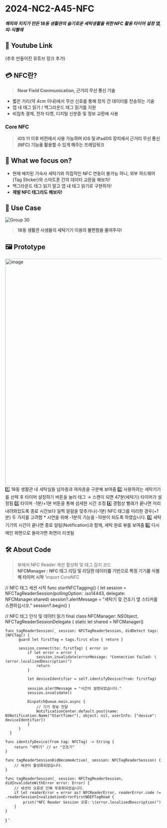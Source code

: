 # 2024-NC2-A45-NFC
##### 해피와 지지가 만든 18동 생활관의 슬기로운 세탁생활을 위한 NFC 활용 타이머 설정 앱, 띠-딕빨래  

## 🎥 Youtube Link
(추후 만들어진 유튜브 링크 추가) 

## 💳 NFC란?
> **Near Field Communication, 근거리 무선 통신 기술**
* 짧은 거리(약 4cm 이내)에서 무선 신호를 통해 장치 간 데이터를 전송하는 기술
* 앱 내 태그 읽기 / 백그라운드 태그 읽기를 지원
* 비접촉 결제, 전자 티켓, 디지털 신분증 및 정보 교환에 사용  

### Core NFC
> **iOS 11 이후 버전에서 사용 가능하며 iOS 및 iPadOS 장치에서 근거리 무선 통신(NFC) 기능을 활용할 수 있게 해주는 프레임워크**

## 🎯 What we focus on?
* 현재 배치된 기숙사 세탁기와 직접적인 NFC 연동이 불가능 하니, 외부 하드웨어(Tag Sticker)와 스마트폰 간의 데이터 교환을 해보자!
* 백그라운드 태그 읽기 말고 앱 내 태그 읽기로 구현하자!
* **제발 NFC 태그라도 해보자!**

## 💼 Use Case
![Group 30](https://github.com/DeveloperAcademy-POSTECH/2024-NC2-A45-NFC/assets/126846444/496455c5-0877-4d38-8d6a-921485269034)
> **18동 생활관 사생들의 세탁기기 이용의 불편함을 줄여주자!**

## 🖼️ Prototype
<img width="729" alt="image" src="https://github.com/DeveloperAcademy-POSTECH/2024-NC2-A45-NFC/assets/126846444/0e639b7c-ad3e-47cf-bd83-3bdc95d88f79">
1️⃣ 18동 생활관 내 세탁실을 남자층과 여자층을 구분해 보여줌  
2️⃣ 사용하려는 세탁기기를 선택 후 타이머 설정하기 버튼을 눌러 태그 → 스캔이 되면 47분(세탁기) 타이머가 설정됨  
3️⃣ 타이머 -1분/+1분 버튼을 통해 섬세한 시간 조정  
4️⃣ 경험상 빨래가 끝나면 미리 내려와있도록 종료 시간보다 일찍 알람을 맞추거나(-1분) NFC 태그를 미리한 경우(+1분) 두 가지를 고려함  
* 시연을 위해 -1분의 기능을 -10분이 되도록 하였습니다.
5️⃣ 세탁 기기의 시간이 끝나면 종료 알림(Notification)과 함께, 세탁 완료 뷰를 보여줌  
6️⃣ 다시 메인 화면으로 돌아가면 화면이 리셋됨  


## 🛠️ About Code
>뷰에서 NFC Reader 세션 활성화 및 태그 감지 코드  
**NFCManager : NFC 태그 리딩 및 리딩한 데이터를 기반으로 특정 기기를 식별해 타이머 시작**
‘import CoreNFC

// NFC 태그 세션 시작
func startNFCTagging() {
    let session = NFCTagReaderSession(pollingOption: .iso14443, delegate: NFCManager.shared)
    session?.alertMessage = "세탁기 및 건조기 옆 스티커를 스캔하십시오."
    session?.begin()
}

// NFC 태그 인식 및 데이터 읽기
final class NFCManager: NSObject, NFCTagReaderSessionDelegate {
    static let shared = NFCManager()
    
    func tagReaderSession(_ session: NFCTagReaderSession, didDetect tags: [NFCTag]) {
          guard let firstTag = tags.first else { return }
          
          session.connect(to: firstTag) { error in
              if let error = error {
                  session.invalidate(errorMessage: "Connection failed: \(error.localizedDescription)")
                  return
              }
              
              let deviceIdentifier = self.identifyDevice(from: firstTag)
              
              session.alertMessage = "시간이 설정되었습니다."
              session.invalidate()
              
              DispatchQueue.main.async {
                  // 기기 정보 전달
                  NotificationCenter.default.post(name: NSNotification.Name("StartTimer"), object: nil, userInfo: ["device": deviceIdentifier])
              }
          }
      }
    
    func identifyDevice(from tag: NFCTag) -> String {
        return "세탁기" // or "건조기"
    }
    
    func tagReaderSessionDidBecomeActive(_ session: NFCTagReaderSession) {
        // 세션이 활성화되었습니다.
    }
    
    func tagReaderSession(_ session: NFCTagReaderSession, didInvalidateWithError error: Error) {
        // 세션이 오류로 인해 무효화되었습니다.
        if let readerError = error as? NFCReaderError, readerError.code != .readerSessionInvalidationErrorFirstNDEFTagRead {
            print("NFC Reader Session 오류: \(error.localizedDescription)")
        }
    }
}
’

